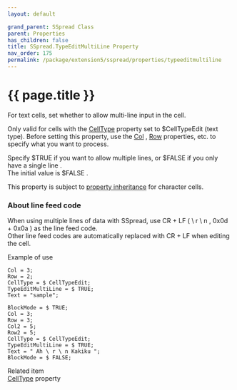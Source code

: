 ```yaml
---
layout: default

grand_parent: SSpread Class
parent: Properties
has_children: false
title: SSpread.TypeEditMultiLine Property
nav_order: 175
permalink: /package/extension5/sspread/properties/typeeditmultiline
---
```

# {{ page.title }}

For text cells, set whether to allow multi-line input in the cell.

Only valid for cells with the <a href="/package/extension5/sspread/properties/celltype">CellType</a> property set to $CellTypeEdit (text type).
Before setting this property, use the <a href="/package/extension5/sspread/properties/col">Col</a> , <a href="/package/extension5/sspread/properties/row">Row</a> properties, etc. to specify what you want to process.

Specify $TRUE if you want to allow multiple lines, or $FALSE if you only have a single line .
<br>The initial value is $FALSE .

This property is subject to <a href="/package/extension5/sspread/properties/celltype#property-inheritance-for-each-cell-data-type">property inheritance</a> for character cells.

### About line feed code
When using multiple lines of data with SSpread, use CR + LF ( \ r \ n , 0x0d + 0x0a ) as the line feed code.<br>Other line feed codes are automatically replaced with CR + LF when editing the cell.

Example of use
```
Col = 3;
Row = 2;
CellType = $ CellTypeEdit;
TypeEditMultiLine = $ TRUE;
Text = "sample";
 
BlockMode = $ TRUE;
Col = 3;
Row = 3;
Col2 = 5;
Row2 = 5;
CellType = $ CellTypeEdit;
TypeEditMultiLine = $ TRUE;
Text = " Ah \ r \ n Kakiku ";
BlockMode = $ FALSE;
```

Related item<br>
 <a href="/package/extension5/sspread/properties/celltype">CellType</a>  property
